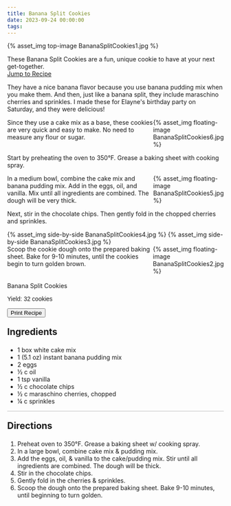 ```yaml
---
title: Banana Split Cookies
date: 2023-09-24 00:00:00
tags:
---
```


{% asset_img top-image BananaSplitCookies1.jpg %}
<div class="post-body">
These Banana Split Cookies are a fun, unique cookie to have at your next get-together. 

<br>
<!--more-->

<a class="jump-to-recipe-btn" href="#recipejump"> 
    Jump to Recipe
</a>

They have a nice banana flavor because you use banana pudding mix when you make them. And then, just like a banana split, they include maraschino cherries and sprinkles. I made these for Elayne's birthday party on Saturday, and they were delicious! 

<div style="display:flex;">
Since they use a cake mix as a base, these cookies are very quick and easy to make. No need to measure any flour or sugar. 
<div>
    {% asset_img floating-image BananaSplitCookies6.jpg %}
</div>
</div>

Start by preheating the oven to 350°F. Grease a baking sheet with cooking spray. 

<div style="display:flex;">
In a medium bowl, combine the cake mix and banana pudding mix. Add in the eggs, oil, and vanilla. Mix until all ingredients are combined. The dough will be very thick. 
<div>
    {% asset_img floating-image BananaSplitCookies5.jpg %}
</div>
</div>

Next, stir in the chocolate chips. Then gently fold in the chopped cherries and sprinkles. 
<div style="display:flex;">
    {% asset_img side-by-side BananaSplitCookies4.jpg %}
    {% asset_img side-by-side BananaSplitCookies3.jpg %}
</div>

<div style="display:flex;">
Scoop the cookie dough onto the prepared baking sheet. Bake for 9-10 minutes, until the cookies begin to turn golden brown. 
<div>
    {% asset_img floating-image BananaSplitCookies2.jpg %}
</div>
</div>

<br>
</div>

<div id="recipejump"></div>
<div id="recipe">
    <div class="recipe-box">
        <div class="recipe-title-box">
            <div>
                <div class="recipe-title-box-title">
                    <div class="recipe-title-box-header">Banana Split Cookies</div>
                </div>
                <p class="recipe-title-box-title" style="font-family: Arial;">Yield: 32 cookies</p>
            </div>
            <!-- {% asset_img recipe-title-box-img BananaSplitCookies1.jpg %} -->
            <button class="print-recipe"
                    type="button"
                    onclick="printDIV('recipe')" >
                Print Recipe
            </button>
        </div>
        <p style="font-size:150%;"><b>Ingredients</b></p>
        <ul class="post-body">
                <li>1 box white cake mix</li>
                <li>1 (5.1 oz) instant banana pudding mix</li>
                <li>2 eggs</li>
                <li>½ c oil</li>
                <li>1 tsp vanilla</li>
                <li>½ c chocolate chips</li>
                <li>½ c maraschino cherries, chopped</li>
                <li>¼ c sprinkles</li>
        </ul>
        <hr style="height:1px;background-color:rgb(189, 189, 189) ">
        <p style="font-size:150%;"><b>Directions</b></p>
        <ol class="post-body">
            <li>Preheat oven to 350°F. Grease a baking sheet w/ cooking spray.</li>
            <li>In a large bowl, combine cake mix & pudding mix.</li>
            <li>Add the eggs, oil, & vanilla to the cake/pudding mix. Stir until all ingredients are combined. The dough will be thick.</li>
            <li>Stir in the chocolate chips.</li>
            <li>Gently fold in the cherries & sprinkles.</li>
            <li>Scoop the dough onto the prepared baking sheet. Bake 9-10 minutes, until beginning to turn golden.</li> 
        </ol> 
    </div>
</div>

<br>
